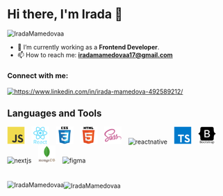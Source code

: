 # Hi there, I'm Irada 👋
<p align="left"> <img src="https://komarev.com/ghpvc/?username=IradaMamedovaa&label=Profile%20views&color=0e75b6&style=flat" alt="IradaMamedovaa" /> </p>

- 🔭 I’m currently working as a **Frontend Developer**.
- 📫 How to reach me: **iradamamedovaa17@gmail.com**

<h3 align="left">Connect with me:</h3>
<p align="left">
<a href="https://linkedin.com/in/irada-mamedova-492589212/" target="blank"><img align="center" src="https://raw.githubusercontent.com/rahuldkjain/github-profile-readme-generator/master/src/images/icons/Social/linked-in-alt.svg" alt="https://www.linkedin.com/in/irada-mamedova-492589212/" height="30" width="40" /></a>
</p>


## Languages and Tools

<p>
<img src="https://raw.githubusercontent.com/devicons/devicon/master/icons/javascript/javascript-original.svg" alt="javascript" width="40" height="40"/> &nbsp&nbsp
<img src="https://raw.githubusercontent.com/devicons/devicon/master/icons/react/react-original-wordmark.svg" alt="react" width="40" height="40"/> &nbsp&nbsp
<img src="https://raw.githubusercontent.com/devicons/devicon/master/icons/css3/css3-original-wordmark.svg" alt="css3" width="40" height="40"/> &nbsp&nbsp
<img src="https://raw.githubusercontent.com/devicons/devicon/master/icons/html5/html5-original-wordmark.svg" alt="html5" width="40" height="40"/> &nbsp&nbsp
<img src="https://raw.githubusercontent.com/devicons/devicon/master/icons/sass/sass-original.svg" alt="sass" width="40" height="40"/> &nbsp&nbsp
<img src="https://reactnative.dev/img/header_logo.svg" alt="reactnative" width="40" height="40"/> &nbsp&nbsp
<img src="https://raw.githubusercontent.com/devicons/devicon/master/icons/typescript/typescript-original.svg" alt="typescript" width="40" height="40"/> &nbsp&nbsp
<img src="https://raw.githubusercontent.com/devicons/devicon/master/icons/bootstrap/bootstrap-plain-wordmark.svg" alt="bootstrap" width="40" height="40"/> &nbsp&nbsp
<img src="https://cdn.worldvectorlogo.com/logos/nextjs-2.svg" alt="nextjs" width="40" height="40"/> &nbsp&nbsp
<img src="https://raw.githubusercontent.com/devicons/devicon/master/icons/mongodb/mongodb-original-wordmark.svg" alt="mongodb" width="40" height="40"/> &nbsp&nbsp
<img src="https://www.vectorlogo.zone/logos/figma/figma-icon.svg" alt="figma" width="40" height="40"/> &nbsp&nbsp
</p>

#
<p><img align="left" src="https://github-readme-stats.vercel.app/api/top-langs?username=IradaMamedovaa&show_icons=true&locale=en&layout=compact" alt="IradaMamedovaa" /></p>
<p><img align="center" src="https://github-readme-stats.vercel.app/api?username=IradaMamedovaa&show_icons=true&locale=en" alt="IradaMamedovaa" /></p>
